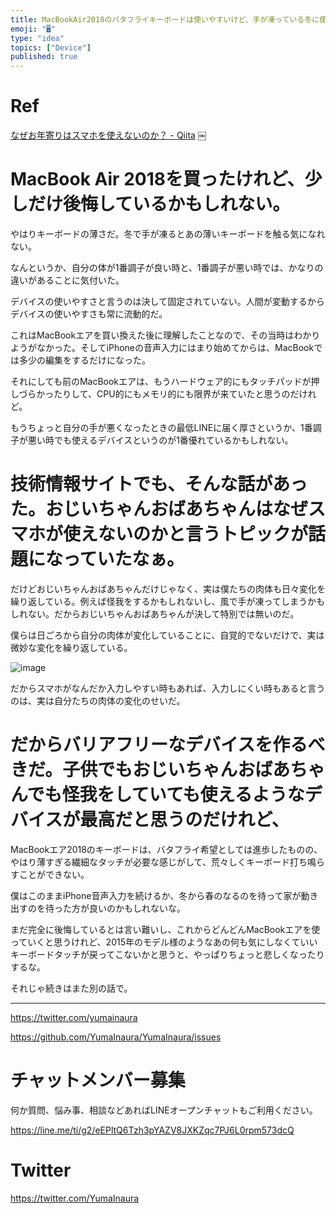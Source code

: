 ```yaml
---
title: MacBookAir2018のバタフライキーボードは使いやすいけど、手が凍っている冬に使うのは辛いかもしれない。バリアフリーなデバイスとは、
emoji: "🖥"
type: "idea"
topics: ["Device"]
published: true
---
```




# Ref 

[なぜお年寄りはスマホを使えないのか？ - Qiita](https://qiita.com/su10/items/61c793c036af1dbae12b)
￼

# MacBook Air 2018を買ったけれど、少しだけ後悔しているかもしれない。

やはりキーボードの薄さだ。冬で手が凍るとあの薄いキーボードを触る気になれない。

なんというか、自分の体が1番調子が良い時と、1番調子が悪い時では、かなりの違いがあることに気付いた。

デバイスの使いやすさと言うのは決して固定されていない。人間が変動するからデバイスの使いやすさも常に流動的だ。

これはMacBookエアを買い換えた後に理解したことなので、その当時はわかりようがなかった。そしてiPhoneの音声入力にはまり始めてからは、MacBookでは多少の編集をするだけになった。

それにしても前のMacBookエアは、もうハードウェア的にもタッチパッドが押しづらかったりして、CPU的にもメモリ的にも限界が来ていたと思うのだけれど。

もうちょっと自分の手が悪くなったときの最低LINEに届く厚さというか、1番調子が悪い時でも使えるデバイスというのが1番優れているかもしれない。

# 技術情報サイトでも、そんな話があった。おじいちゃんおばあちゃんはなぜスマホが使えないのかと言うトピックが話題になっていたなぁ。

だけどおじいちゃんおばあちゃんだけじゃなく、実は僕たちの肉体も日々変化を繰り返している。例えば怪我をするかもしれないし、風で手が凍ってしまうかもしれない。だからおじいちゃんおばあちゃんが決して特別では無いのだ。

僕らは日ごろから自分の肉体が変化していることに、自覚的でないだけで、実は微妙な変化を繰り返している。

![image](https://user-images.githubusercontent.com/13635059/51218620-a3675300-1970-11e9-8a0c-9323c548e4a7.png)

だからスマホがなんだか入力しやすい時もあれば、入力しにくい時もあると言うのは、実は自分たちの肉体の変化のせいだ。

# だからバリアフリーなデバイスを作るべきだ。子供でもおじいちゃんおばあちゃんでも怪我をしていても使えるようなデバイスが最高だと思うのだけれど、

MacBookエア2018のキーボードは、バタフライ希望としては進歩したものの、やはり薄すぎる繊細なタッチが必要な感じがして、荒々しくキーボード打ち鳴らすことができない。

僕はこのままiPhone音声入力を続けるか、冬から春のなるのを待って家が動き出すのを待った方が良いのかもしれないな。

まだ完全に後悔しているとは言い難いし、これからどんどんMacBookエアを使っていくと思うけれど、2015年のモデル様のようなあの何も気にしなくていいキーボードタッチが戻ってこないかと思うと、やっぱりちょっと悲しくなったりするな。

それじゃ続きはまた別の話で。


---

https://twitter.com/yumainaura

https://github.com/YumaInaura/YumaInaura/issues









<!-- Update From Qiita API -->

# チャットメンバー募集


何か質問、悩み事、相談などあればLINEオープンチャットもご利用ください。

https://line.me/ti/g2/eEPltQ6Tzh3pYAZV8JXKZqc7PJ6L0rpm573dcQ





# Twitter


https://twitter.com/YumaInaura


<!-- Update From Qiita API -->


